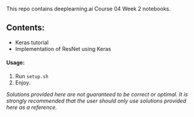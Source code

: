 This repo contains deeplearning.ai Course 04 Week 2 notebooks.

## Contents:

- Keras tutorial
- Implementation of ResNet using Keras

#### Usage:

1. Run `setup.sh`
2. Enjoy.

<!-- 1. Clone or download repository.
2. Open terminal(or Git BASH for Windows) and go to your_repo/ResNets
3. Enter commands below:
`cat ResNet50.tar.gz.parta* >ResNet50.tar.gz
tar -xvf ResNet50.tar.gz`
4. You can delete tarball files now if you like.
5. Keep directory structure as is to use notebooks without any problems.
6. Enjoy -->



*Solutions provided here are not guaranteed to be correct or optimal. It is strongly recommended that the user
should only use solutions provided here as a reference.*
